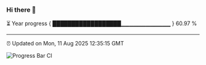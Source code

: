 ### Hi there 👋

⏳ Year progress { ██████████████████▁▁▁▁▁▁▁▁▁▁▁▁ } 60.97 %

---

⏰ Updated on Mon, 11 Aug 2025 12:35:15 GMT

![Progress Bar CI](https://github.com/liununu/liununu/workflows/Progress%20Bar%20CI/badge.svg)

